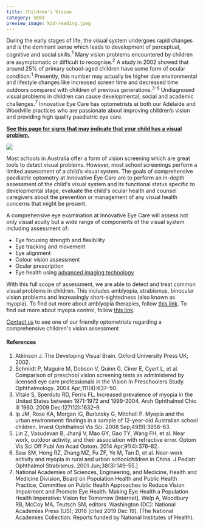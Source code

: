 ```yaml
---
title: Children's Vision
category: SE03
preview_image: kid-reading.jpeg
---
```

<div class="employee-heading"><p>

During the early stages of life, the visual system undergoes rapid changes and is the dominant sense which leads to development of perceptual, cognitive and social skills.<sup>1</sup> Many vision problems encountered by children are asymptomatic or difficult to recognise.<sup>2</sup> A study in 2002 showed that around 25% of primary school-aged children have some form of ocular condition.<sup>1</sup> Presently, this number may actually be higher due environmental and lifestyle changes like increased screen time and decreased time outdoors compared with children of previous generations.<sup>3-6</sup> Undiagnosed visual problems in children can cause developmental, social and academic challenges.<sup>7</sup> Innovative Eye Care has optometrists at both our Adelaide and Woodville practices who are passionate about improving children’s vision and providing high quality paediatric eye care.

<b>[See this page for signs that may indicate that your child has a visual problem.](https://www.innovativeeyecare.com.au/what-we-do/signs-of-vision-problem-children/)</b>

</p></div>

![](/uploads/childrens-vision.jpg)

Most schools in Australia offer a form of vision screening which are great tools to detect visual problems. However, most school screenings perform a limited assessment of a child’s visual system. The goals of comprehensive paediatric optometry at Innovative Eye Care are to perform an in-depth assessment of the child's visual system and its functional status specific to developmental stage, evaluate the child's ocular health and counsel caregivers about the prevention or management of any visual health concerns that might be present.

A comprehensive eye examination at Innovative Eye Care will assess not only visual acuity but a wide range of components of the visual system including assessment of:

* Eye focusing strength and flexibility
* Eye tracking and movement
* Eye alignment
* Colour vision assessment
* Ocular prescription
* Eye health using [advanced imaging technology](https://www.innovativeeyecare.com.au/what-we-do/oct)

With this full scope of assessment, we are able to detect and treat common visual problems in children. This includes amblyopia, strabismus, binocular vision problems and increasingly short-sightedness (also known as myopia). To find out more about amblyopia therapies, follow [this link](https://www.innovativeeyecare.com.au/what-we-do/amblyopia/). To find out more about myopia control, follow [this link](https://www.innovativeeyecare.com.au/what-we-do/myopia-control/).

[Contact us](https://www.innovativeeyecare.com.au/contact) to see one of our friendly optometrists regarding a comprehensive children's vision assessment

#### References

1. Atkinson J. The Developing Visual Brain. Oxford University Press UK; 2002.
2. Schmidt P, Maguire M, Dobson V, Quinn G, Ciner E, Cyert L, et al. Comparison of preschool vision screening tests as administered by licensed eye care professionals in the Vision In Preschoolers Study. Ophthalmology. 2004 Apr;111(4):637–50.
3. Vitale S, Sperduto RD, Ferris FL. Increased prevalence of myopia in the United States between 1971-1972 and 1999-2004. Arch Ophthalmol Chic Ill 1960. 2009 Dec;127(12):1632–9.
4. Ip JM, Rose KA, Morgan IG, Burlutsky G, Mitchell P. Myopia and the urban environment: findings in a sample of 12-year-old Australian school children. Invest Ophthalmol Vis Sci. 2008 Sep;49(9):3858–63.
5. Lin Z, Vasudevan B, Jhanji V, Mao GY, Gao TY, Wang FH, et al. Near work, outdoor activity, and their association with refractive error. Optom Vis Sci Off Publ Am Acad Optom. 2014 Apr;91(4):376–82.
6. Saw SM, Hong RZ, Zhang MZ, Fu ZF, Ye M, Tan D, et al. Near-work activity and myopia in rural and urban schoolchildren in China. J Pediatr Ophthalmol Strabismus. 2001 Jun;38(3):149–55.]
7. National Academies of Sciences, Engineering, and Medicine, Health and Medicine Division, Board on Population Health and Public Health Practice, Committee on Public Health Approaches to Reduce Vision Impairment and Promote Eye Health. Making Eye Health a Population Health Imperative: Vision for Tomorrow \[Internet]. Welp A, Woodbury RB, McCoy MA, Teutsch SM, editors. Washington (DC): National Academies Press (US); 2016 \[cited 2019 Dec 19]. (The National Academies Collection: Reports funded by National Institutes of Health).